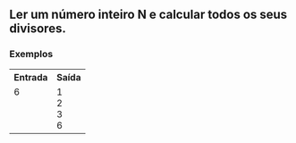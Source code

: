 <div>
  <h2>
    Ler um número inteiro N e calcular todos os seus divisores.
  </h2>
 
  
  <h3>Exemplos</h3>
    <table>
        <tr>
            <th>Entrada</th>
            <th>Saída</th>
        </tr>
        <tr>
            <td>
              6<br>
              <br>
              <br>
              <br>
            </td>
            <td>
              1<br>
              2<br>
              3<br>
              6<br>
</td>
        </tr>
    </table>
    </div>
